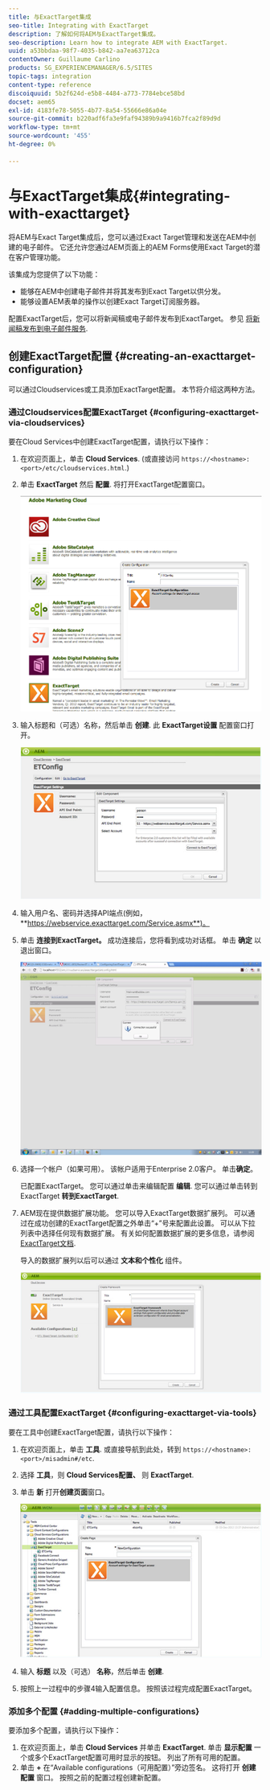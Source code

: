 ```yaml
---
title: 与ExactTarget集成
seo-title: Integrating with ExactTarget
description: 了解如何将AEM与ExactTarget集成。
seo-description: Learn how to integrate AEM with ExactTarget.
uuid: a53bbdaa-98f7-4035-b842-aa7ea63712ca
contentOwner: Guillaume Carlino
products: SG_EXPERIENCEMANAGER/6.5/SITES
topic-tags: integration
content-type: reference
discoiquuid: 5b2f624d-e5b8-4484-a773-7784ebce58bd
docset: aem65
exl-id: 4183fe78-5055-4b77-8a54-55666e86a04e
source-git-commit: b220adf6fa3e9faf94389b9a9416b7fca2f89d9d
workflow-type: tm+mt
source-wordcount: '455'
ht-degree: 0%

---
```


# 与ExactTarget集成{#integrating-with-exacttarget}

将AEM与Exact Target集成后，您可以通过Exact Target管理和发送在AEM中创建的电子邮件。 它还允许您通过AEM页面上的AEM Forms使用Exact Target的潜在客户管理功能。

该集成为您提供了以下功能：

* 能够在AEM中创建电子邮件并将其发布到Exact Target以供分发。
* 能够设置AEM表单的操作以创建Exact Target订阅服务器。

配置ExactTarget后，您可以将新闻稿或电子邮件发布到ExactTarget。 参见 [将新闻稿发布到电子邮件服务](/help/sites-authoring/personalization.md).

## 创建ExactTarget配置 {#creating-an-exacttarget-configuration}

可以通过Cloudservices或工具添加ExactTarget配置。 本节将介绍这两种方法。

### 通过Cloudservices配置ExactTarget {#configuring-exacttarget-via-cloudservices}

要在Cloud Services中创建ExactTarget配置，请执行以下操作：

1. 在欢迎页面上，单击 **Cloud Services**. (或直接访问 `https://<hostname>:<port>/etc/cloudservices.html`.)
1. 单击 **ExactTarget** 然后 **配置**. 将打开ExactTarget配置窗口。

   ![chlimage_1-19](assets/chlimage_1-19.png)

1. 输入标题和（可选）名称，然后单击 **创建**. 此 **ExactTarget设置** 配置窗口打开。

   ![chlimage_1](assets/chlimage_1.jpeg)

1. 输入用户名、密码并选择API端点(例如， **https://webservice.exacttarget.com/Service.asmx**)。
1. 单击 **连接到ExactTarget。** 成功连接后，您将看到成功对话框。 单击 **确定** 以退出窗口。

   ![chlimage_1-1](assets/chlimage_1-1.jpeg)

1. 选择一个帐户（如果可用）。 该帐户适用于Enterprise 2.0客户。 单击&#x200B;**确定**。

   已配置ExactTarget。 您可以通过单击来编辑配置 **编辑**. 您可以通过单击转到ExactTarget **转到ExactTarget**.

1. AEM现在提供数据扩展功能。 您可以导入ExactTarget数据扩展列。 可以通过在成功创建的ExactTarget配置之外单击“+”号来配置此设置。 可以从下拉列表中选择任何现有数据扩展。 有关如何配置数据扩展的更多信息，请参阅 [ExactTarget文档](https://help.exacttarget.com/en/documentation/exacttarget/subscribers/data_extensions_and_data_relationships).

   导入的数据扩展列以后可以通过 **文本和个性化** 组件。

   ![chlimage_1-2](assets/chlimage_1-2.jpeg)

### 通过工具配置ExactTarget {#configuring-exacttarget-via-tools}

要在工具中创建ExactTarget配置，请执行以下操作：

1. 在欢迎页面上，单击 **工具**. 或直接导航到此处，转到 `https://<hostname>:<port>/misadmin#/etc`.
1. 选择 **工具**，则 **Cloud Services配置、** 则 **ExactTarget**.
1. 单击 **新** 打开**创建页面**窗口。

   ![chlimage_1-34](assets/chlimage_1-3.jpeg)

1. 输入 **标题** 以及（可选） **名称**，然后单击 **创建**.
1. 按照上一过程中的步骤4输入配置信息。 按照该过程完成配置ExactTarget。

### 添加多个配置 {#adding-multiple-configurations}

要添加多个配置，请执行以下操作：

1. 在欢迎页面上，单击 **Cloud Services** 并单击 **ExactTarget**. 单击 **显示配置** 一个或多个ExactTarget配置可用时显示的按钮。 列出了所有可用的配置。
1. 单击 **+** 在“Available configurations（可用配置）”旁边签名。 这将打开 **创建配置** 窗口。 按照之前的配置过程创建新配置。
